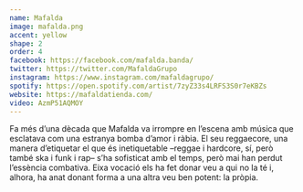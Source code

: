 ```yaml
---
name: Mafalda
image: mafalda.png
accent: yellow
shape: 2
order: 4
facebook: https://facebook.com/mafalda.banda/
twitter: https://twitter.com/MafaldaGrupo
instagram: https://www.instagram.com/mafaldagrupo/
spotify: https://open.spotify.com/artist/7zyZ33s4LRFS3S0r7eKBZs
website: https://mafaldatienda.com/
video: AzmP51AQMOY
---
```


Fa més d’una dècada que Mafalda va irrompre en l’escena amb música que esclatava com una estranya bomba d’amor i ràbia. El seu reggaecore, una manera d’etiquetar el que és inetiquetable –reggae i hardcore, sí, però també ska i funk i rap– s’ha sofisticat amb el temps, però mai han perdut l’essència combativa. Eixa vocació els ha fet donar veu a qui no la té i, alhora, ha anat donant forma a una altra veu ben potent: la pròpia.
